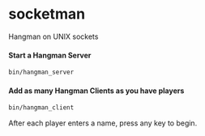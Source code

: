 socketman
=========

Hangman on UNIX sockets

#### Start a Hangman Server
```bash
bin/hangman_server
```

#### Add as many Hangman Clients as you have players
```bash
bin/hangman_client
```

After each player enters a name, press any key to begin.
